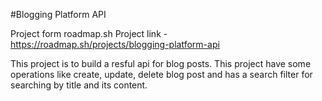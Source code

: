 #Blogging Platform API

Project form roadmap.sh Project link - https://roadmap.sh/projects/blogging-platform-api

This project is to build a resful api for blog posts.
This project have some operations like create, update, delete blog post and has a search filter for searching by title and its content.
